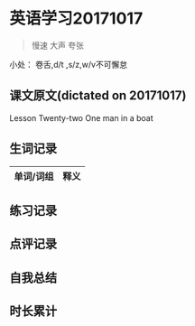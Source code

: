 # 英语学习20171017

> 慢速 大声 夸张

小处： 卷舌,d/t ,s/z,w/v不可懈怠

## 课文原文(dictated on 20171017)

Lesson Twenty-two  One man in a boat

## 生词记录

| 单词/词组 | 释义   |
| :---- | :--- |

## 练习记录

## 点评记录

## 自我总结

## 时长累计
